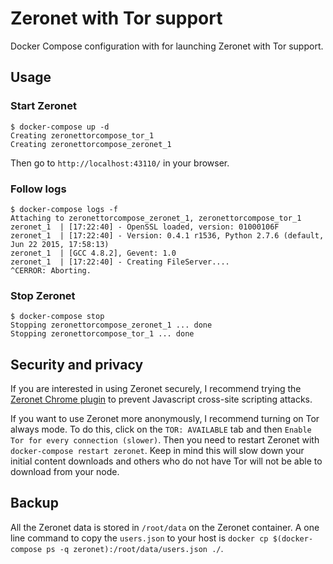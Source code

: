 # Zeronet with Tor support

Docker Compose configuration with for launching Zeronet with Tor support.

## Usage

### Start Zeronet
```
$ docker-compose up -d
Creating zeronettorcompose_tor_1
Creating zeronettorcompose_zeronet_1
```

Then go to `http://localhost:43110/` in your browser.

### Follow logs
```
$ docker-compose logs -f
Attaching to zeronettorcompose_zeronet_1, zeronettorcompose_tor_1
zeronet_1  | [17:22:40] - OpenSSL loaded, version: 01000106F
zeronet_1  | [17:22:40] - Version: 0.4.1 r1536, Python 2.7.6 (default, Jun 22 2015, 17:58:13)
zeronet_1  | [GCC 4.8.2], Gevent: 1.0
zeronet_1  | [17:22:40] - Creating FileServer....
^CERROR: Aborting.
```

### Stop Zeronet
```
$ docker-compose stop
Stopping zeronettorcompose_zeronet_1 ... done
Stopping zeronettorcompose_tor_1 ... done
```

## Security and privacy

If you are interested in using Zeronet securely, I recommend trying the [Zeronet Chrome plugin](https://github.com/dmp1ce/zeronet-protocol-crx) to prevent Javascript cross-site scripting attacks. 

If you want to use Zeronet more anonymously, I recommend turning on Tor always mode. To do this, click on the `TOR: AVAILABLE` tab and then `Enable Tor for every connection (slower)`. Then you need to restart Zeronet with `docker-compose restart zeronet`.  Keep in mind this will slow down your initial content downloads and others who do not have Tor will not be able to download from your node.

## Backup

All the Zeronet data is stored in `/root/data` on the Zeronet container. A one line command to copy the `users.json` to your host is `docker cp $(docker-compose ps -q zeronet):/root/data/users.json ./`.
